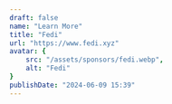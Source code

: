 ```yaml
---
draft: false
name: "Learn More"
title: "Fedi"
url: "https://www.fedi.xyz"
avatar: {
    src: "/assets/sponsors/fedi.webp",
    alt: "Fedi"
}
publishDate: "2024-06-09 15:39"
---
```

